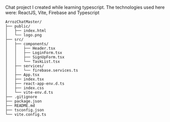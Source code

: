 Chat project I created while learning typescript. The technologies used here were: ReactJS, Vite, Firebase and Typescript
```
ArrozChatMaster/
├── public/
│   ├── index.html
│   └── logo.png
├── src/
│   ├── components/
│   │   ├── Header.tsx
│   │   ├── LoginForm.tsx
│   │   ├── SignUpForm.tsx
│   │   └── TaskList.tsx
│   ├── services/
│   │   └── firebase.services.ts
│   ├── App.tsx
│   ├── index.tsx
│   ├── react-app-env.d.ts
│   ├── index.css
│   └── vite-env.d.ts
├── .gitignore
├── package.json
├── README.md
├── tsconfig.json
└── vite.config.ts
```
